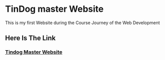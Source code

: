 # TinDog master Website
This is my first Website during the Course Journey of the Web Development 
## Here Is The Link
### **[Tindog Master Website]()**
